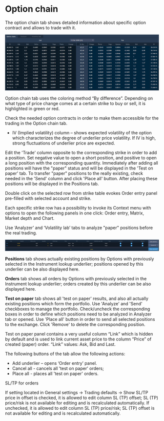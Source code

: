 # Option chain

The option chain tab shows detailed information about specific option contract and allows to trade with it.

![](../../../.gitbook/assets/opt-chain1.png)


Option chain tab uses the coloring method “By difference”. Depending on what type of price change comes at a certain strike to buy or sell, it is highlighted in green or red.

Check the needed option contracts in order to make them accessible for the trading in the Option chain tab.

* IV \(Implied volatility\) column – shows expected volatility of the option which characterizes the degree of underlier price volatility. If IV is high, strong fluctuations of underlier price are expected.

Edit the 'Trade' column opposite to the corresponding strike in order to add a position. Set negative value to open a short position, and positive to open a long position with the corresponding quantity. Immediately after adding all positions will have the "paper" status and will be displayed in the 'Test on paper' tab. To transfer "paper" positions to the really existing, check needed in the 'Send' column and click 'Place all' button. After placing these positions will be displayed in the Positions tab.

Double click on the selected row from strike table evokes Order entry panel pre-filled with selected account and strike.

Each specific strike row has a possibility to invoke its Context menu with options to open the following panels in one click: Order entry, Matrix, Market depth and Chart.

Use ‘Analyzer’ and ‘Volatility lab’ tabs to analyze "paper" positions before the real trading.

![](../../../.gitbook/assets/3opt.png)


**Positions** tab shows actually existing positions by Options with previously selected in the Instrument lookup underlier; positions opened by this underlier can be also displayed here.

**Orders** tab shows all orders by Options with previously selected in the Instrument lookup underlier; orders created by this underlier can be also displayed here.

**Test on paper** tab shows all 'test on paper' results, and also all actually existing positions which form the portfolio. Use 'Analyze' and 'Send' checkboxes to manage the portfolio. Check/uncheck the corresponding boxes in order to define which positions need to be analyzed in Analyzer tab or opened. Use 'Place all' button in order to send all selected positions to the exchange. Click 'Remove' to delete the corresponding position.

Test on paper panel contains a very useful column “Link” which is hidden by default and is used to link current asset price to the column “Price” of created \(paper\) order. “Link” values: Ask, Bid and Last.

The following buttons of the tab allow the following actions:

* Add underlier – opens ‘Order entry’ panel.
* Cancel all - cancels all 'test on paper' orders;
* Place all - places all 'test on paper' orders.

SL/TP for orders

If setting located in General settings -&gt; Trading defaults -&gt; Show SL/TP price in offset is checked, it is allowed to edit column SL \(TP\) offset; SL \(TP\) price/risk is not available for editing and is recalculated automatically. If unchecked, it is allowed to edit column SL \(TP\) price/risk; SL \(TP\) offset is not available for editing and is recalculated automatically.

